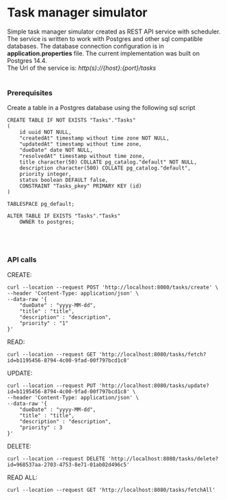 # Task manager simulator

Simple task manager simulator created as REST API service with scheduler. The service is written to work with Postgres and other sql compatible databases. The database connection configuration is in **application.properties** file. The current implementation was built on Postgres 14.4.<br />
The Url of the service is: *http(s)://{host}:{port}/tasks<br />*
<br />
### Prerequisites
Create a table in a Postgres database using the following sql script<br />
```
CREATE TABLE IF NOT EXISTS "Tasks"."Tasks"
(
    id uuid NOT NULL,
    "createdAt" timestamp without time zone NOT NULL,
    "updatedAt" timestamp without time zone,
    "dueDate" date NOT NULL,
    "resolvedAt" timestamp without time zone,
    title character(50) COLLATE pg_catalog."default" NOT NULL,
    description character(500) COLLATE pg_catalog."default",
    priority integer,
    status boolean DEFAULT false,
    CONSTRAINT "Tasks_pkey" PRIMARY KEY (id)
)

TABLESPACE pg_default;

ALTER TABLE IF EXISTS "Tasks"."Tasks"
    OWNER to postgres;
```
<br /><br />
### API calls
CREATE: <br />
```
curl --location --request POST 'http://localhost:8080/tasks/create' \
--header 'Content-Type: application/json' \
--data-raw '{
    "dueDate" : "yyyy-MM-dd",
    "title" : "title",
    "description" : "description",
    "priority" : "1"
}'
```
READ: <br />
```
curl --location --request GET 'http://localhost:8080/tasks/fetch?id=b1195456-8794-4c00-9fad-00f797bcd1c8'
```
UPDATE: <br />
```
curl --location --request PUT 'http://localhost:8080/tasks/update?id=b1195456-8794-4c00-9fad-00f797bcd1c8' \
--header 'Content-Type: application/json' \
--data-raw '{
    "dueDate" : "yyyy-MM-dd",
    "title" : "title",
    "description" : "description",
    "priority" : 3
}'
```
DELETE: <br />
```
curl --location --request DELETE 'http://localhost:8080/tasks/delete?id=968537aa-2703-4753-8e71-01ab02d496c5'
```
READ ALL:  <br />
```
curl --location --request GET 'http://localhost:8080/tasks/fetchAll'
```
